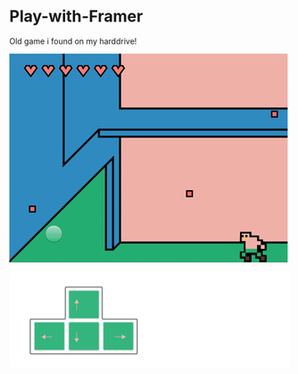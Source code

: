 
# Play-with-Framer
Old game i found on my harddrive! 



![](assets/cover.gif)



![](assets/keys.jpg)




